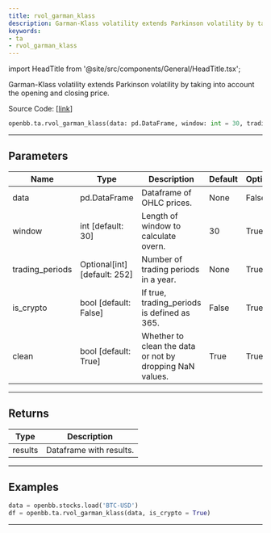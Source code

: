 ```yaml
---
title: rvol_garman_klass
description: Garman-Klass volatility extends Parkinson volatility by taking into account the opening and closing price
keywords:
- ta
- rvol_garman_klass
---
```


import HeadTitle from '@site/src/components/General/HeadTitle.tsx';

<HeadTitle title="ta.rvol_garman_klass - Reference | OpenBB SDK Docs" />

Garman-Klass volatility extends Parkinson volatility by taking into account the opening and closing price.

Source Code: [[link](https://github.com/OpenBB-finance/OpenBBTerminal/tree/main/openbb_terminal/common/technical_analysis/volatility_model.py#L303)]

```python wordwrap
openbb.ta.rvol_garman_klass(data: pd.DataFrame, window: int = 30, trading_periods: Optional[int] = None, is_crypto: bool = False, clean: Any = True)
```

---

## Parameters

| Name | Type | Description | Default | Optional |
| ---- | ---- | ----------- | ------- | -------- |
| data | pd.DataFrame | Dataframe of OHLC prices. | None | False |
| window | int [default: 30] | Length of window to calculate overn. | 30 | True |
| trading_periods | Optional[int] [default: 252] | Number of trading periods in a year. | None | True |
| is_crypto | bool [default: False] | If true, trading_periods is defined as 365. | False | True |
| clean | bool [default: True] | Whether to clean the data or not by dropping NaN values. | True | True |


---

## Returns

| Type | Description |
| ---- | ----------- |
| results | Dataframe with results. |
---

## Examples

```python
data = openbb.stocks.load('BTC-USD')
df = openbb.ta.rvol_garman_klass(data, is_crypto = True)
```

---

